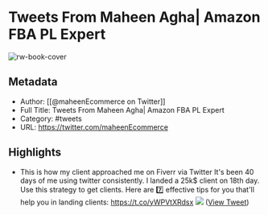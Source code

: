# Tweets From Maheen Agha| Amazon FBA PL Expert

![rw-book-cover](https://pbs.twimg.com/profile_images/1559461706744594434/i4I78N-N.jpg)

## Metadata
- Author: [[@maheenEcommerce on Twitter]]
- Full Title: Tweets From Maheen Agha| Amazon FBA PL Expert
- Category: #tweets
- URL: https://twitter.com/maheenEcommerce

## Highlights
- This is how my client approached me on Fiverr via Twitter 
  It's been 40 days of me using twitter consistently.
  I landed a 25k$ client on 18th day.
  Use this strategy to get clients.
  Here are 7️⃣ effective tips for you that'll help you in landing clients: https://t.co/yWPVtXRdsx
  ![](https://pbs.twimg.com/media/FY1lK1mXgAA-PLl.jpg) ([View Tweet](https://twitter.com/maheenEcommerce/status/1553008686683066368))
